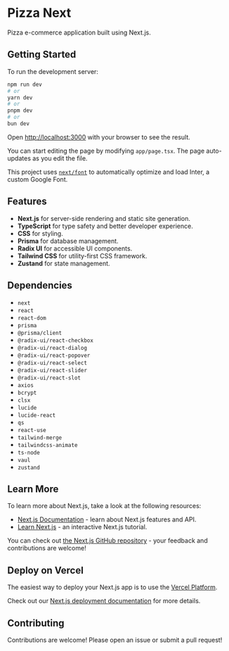 # Pizza Next

Pizza e-commerce application built using Next.js.

## Getting Started

To run the development server:

```bash
npm run dev
# or
yarn dev
# or
pnpm dev
# or
bun dev
```

Open [http://localhost:3000](http://localhost:3000) with your browser to see the result.

You can start editing the page by modifying `app/page.tsx`. The page auto-updates as you edit the file.

This project uses [`next/font`](https://nextjs.org/docs/basic-features/font-optimization) to automatically optimize and load Inter, a custom Google Font.

## Features

- **Next.js** for server-side rendering and static site generation.
- **TypeScript** for type safety and better developer experience.
- **CSS** for styling.
- **Prisma** for database management.
- **Radix UI** for accessible UI components.
- **Tailwind CSS** for utility-first CSS framework.
- **Zustand** for state management.

## Dependencies

- `next`
- `react`
- `react-dom`
- `prisma`
- `@prisma/client`
- `@radix-ui/react-checkbox`
- `@radix-ui/react-dialog`
- `@radix-ui/react-popover`
- `@radix-ui/react-select`
- `@radix-ui/react-slider`
- `@radix-ui/react-slot`
- `axios`
- `bcrypt`
- `clsx`
- `lucide`
- `lucide-react`
- `qs`
- `react-use`
- `tailwind-merge`
- `tailwindcss-animate`
- `ts-node`
- `vaul`
- `zustand`

## Learn More

To learn more about Next.js, take a look at the following resources:

- [Next.js Documentation](https://nextjs.org/docs) - learn about Next.js features and API.
- [Learn Next.js](https://nextjs.org/learn) - an interactive Next.js tutorial.

You can check out [the Next.js GitHub repository](https://github.com/vercel/next.js/) - your feedback and contributions are welcome!

## Deploy on Vercel

The easiest way to deploy your Next.js app is to use the [Vercel Platform](https://vercel.com/new?utm_medium=default-template&filter=next.js&utm_source=create-next-app&utm_campaign=create-next-app).

Check out our [Next.js deployment documentation](https://nextjs.org/docs/deployment) for more details.

## Contributing

Contributions are welcome! Please open an issue or submit a pull request!
